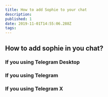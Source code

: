 ```yaml
---
title: How to add Sophie to your chat
description: 
published: 1
date: 2019-11-01T14:55:06.288Z
tags: 
---
```


## How to add sophie in you chat?
### If you using Telegram Desktop
### If you using Telegram 
### If you using Telegram X